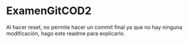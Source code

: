# ExamenGitCOD2
Al hacer reset, no permite hacer un commit final ya que no hay ninguna modificación, hago este readme para explicarlo.
